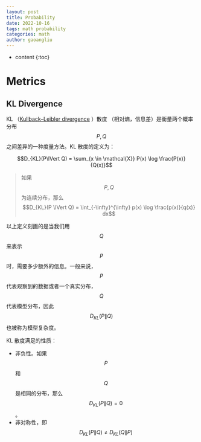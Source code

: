 ```yaml
---
layout: post
title: Probability
date: 2022-10-16
tags: math probability
categories: math
author: gaoangliu
---
```

* content
{:toc}


# Metrics
## KL Divergence
KL （[Kullback–Leibler divergence](https://en.wikipedia.org/wiki/Kullback%E2%80%93Leibler_divergence) ）散度 （相对熵，信息差）是衡量两个概率分布 $$P, Q$$ 之间差异的一种度量方法。KL 散度的定义为：




$$D_{KL}(P\lVert Q) = \sum_{x \in \mathcal{X}} P(x) \log \frac{P(x)}{Q(x)}$$
> 如果 $$P, Q$$ 为连续分布，那么 $$D_{KL}(P \lVert Q) = \int_{-\infty}^{\infty} p(x) \log \frac{p(x)}{q(x)} dx$$
> 
以上定义刻画的是当我们用 $$Q$$ 来表示 $$P$$ 时，需要多少额外的信息。一般来说，$$P$$ 代表观察到的数据或者一个真实分布，$$Q$$ 代表模型分布，因此 $$D_{KL}(P \lVert Q)$$ 也被称为模型复杂度。

KL 散度满足的性质：
- 非负性。如果 $$P$$ 和 $$Q$$ 是相同的分布，那么 $$D_{KL}(P \lVert Q) = 0$$。
- 非对称性，即 $$D_{KL}(P \lVert Q) \neq D_{KL}(Q \lVert P)$$
